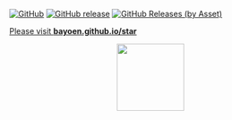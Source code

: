 
[![GitHub](https://img.shields.io/github/license/mashape/apistatus.svg?style=flat-square)](https://github.com/bayoen/bayoen-exe/blob/master/LICENSE)
[![GitHub release](https://img.shields.io/github/release/bayoen/bayoen-star-exe.svg?style=flat-square)](https://github.com/bayoen/bayoen-star-exe/releases/latest)
[![GitHub Releases (by Asset)](https://img.shields.io/github/downloads/bayoen/bayoen-star-exe/latest/bayoen-star-0.0.13.zip.svg?style=flat-square)](https://github.com/bayoen/bayoen-star-exe/releases/download/0.0.13/bayoen-star-0.0.13.zip)


[Please visit **bayoen.github.io/star**](https://bayoen.github.io/star/)

<p align="center">
   <img src="resources/dailycarbuncle_174030608386.ico" height="120" width="120"/>
</p>
